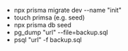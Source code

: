 - npx prisma migrate dev --name "init"
- touch primsa (e.g. seed)
- npx prisma db seed
- pg_dump "url" --file=backup.sql
- psql "url" -f backup.sql
